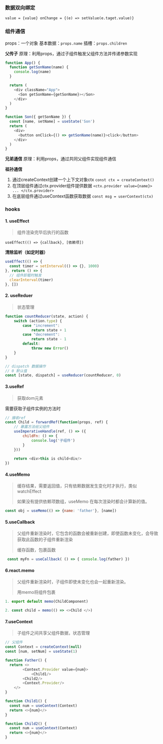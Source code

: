 ### 数据双向绑定
`value = {value} onChange = {(e) => setValue(e.taget.value)}`

### 组件通信
props：一个对象
基本数据：`props.name`
插槽：`props.children`

**父传子**
原理：利用props，通过子组件触发父组件方法并传递参数实现
``` javascript
function App() {
  function getSonName(name) {
    console.log(name)
  }

  return (
    <div className="App">
      <Son getSonName={getSonName}></Son>
    </div>
  )
}

function Son({ getSonName }) {
  const [name, setName] = useState('Son')
  return (
    <div>
      <button onClick={() => getSonName(name)}>click</button>
    </div>
  )
}
```
**兄弟通信**
原理：利用props，通过共同父组件实现组件通信

**祖孙通信**
1. 通过createContext创建一个上下文对象ctx
     `const ctx = createContext()`
2. 在顶层组件通过ctx.provider组件提供数据
     `<ctx.provider value={name}> ... </ctx.provider>`
3. 在底层组件通过useContext函数获取数据
     `const msg = userContext(ctx)`

### hooks

#### 1. useEffect

> 组件渲染完毕后执行的函数

`useEffect(() => {callback}, [依赖项])`

**清除监听（如定时器）**
```javascript
useEffect(() => {
  const timer = setInterval(() => {}, 1000)
}, return () => {
  // 组件卸载时触发
  clearInterval(timer)
}, [])
```

#### 2. useReduer

> 状态管理

```javascript
function countReducer(state, action) {
    switch (action.type) {
        case "increment":
            return state + 1
        case "decrement":
            return state - 1
        default:
            throw new Error()
    }
}

// dispatch 数据操作
// 0 默认值
const [state, dispatch] = useReducer(countReducer, 0)

```

#### 3.useRef

> 获取dom元素

需要获取子组件实例的方法时

``` javascript
// 接收ref
const Child = forwardRef(function(props, ref) {
    // 暴露方法给父组件
    useImperativeHandle(ref, () => ({
        childFn: () => {
            console.log('子组件')
        }
    }))
    
    return <div>this is child<div/>
})
```

#### 4.useMemo

> 缓存结果，需要返回值，只有依赖数据发生变化时才执行，类似watchEffect
>
> 如果没有提供依赖项数组，useMemo 在每次渲染时都会计算新的值。

``` javascript
const obj = useMemo(() => {name: 'father'}, [name])
```

#### 5.useCallback

> 父组件重新渲染时，它包含的函数会被重新创建，即使函数未变化，会导致获取此函数的子组件重新渲染
>
> 缓存函数，包裹函数

 ```javascript
  const myFn = useCallback( () => { console.log(father) })
 ```

#### 6.react.memo

> 父组件重新渲染时，子组件即使未变化也会一起重新渲染。
>
> 用memo将组件包裹

```js
1. export default memo(ChildComponent)

2. const child = memo(() => <>Child </>)
```

#### 7.useContext

> 子组件之间共享父组件数据，状态管理

``` js
// 父组件
const Context = createContext(null)
const [num, setNum] = useState(1)

function Father() {
  return <>
    	<Context.Provider value={num}>
    		<Child1/>
        <Child2/>
    	<Context.Provider/>
    </>
}

function Child1() {
  const num = useContext(Context)
  return <>{num}</>
}

function Child2() {
  const num = useContext(Context)
  return <>{num}</>
}
```





